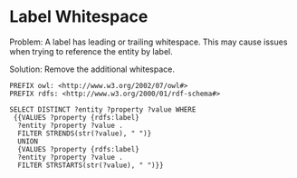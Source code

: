 # Label Whitespace

Problem: A label has leading or trailing whitespace. This may cause issues when trying to reference the entity by label.

Solution: Remove the additional whitespace.

```sparql
PREFIX owl: <http://www.w3.org/2002/07/owl#>
PREFIX rdfs: <http://www.w3.org/2000/01/rdf-schema#>

SELECT DISTINCT ?entity ?property ?value WHERE
 {{VALUES ?property {rdfs:label}
  ?entity ?property ?value .
  FILTER STRENDS(str(?value), " ")}
  UNION
  {VALUES ?property {rdfs:label}
  ?entity ?property ?value .
  FILTER STRSTARTS(str(?value), " ")}}
```
